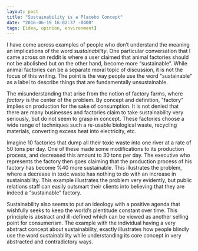 ```yaml
---
layout: post
title: "Sustainability is a Placebo Concept"
date: "2016-06-19 16:02:37 -0400"
tags: [idea, opinion, environment]
---
```


I have come across examples of people who don’t understand the meaning an implications of the word *sustainability*. One particular conversation that I came across on reddit is where a user claimed that animal factories should not be abolished but on the other hand, become more “sustainable”. While animal factories can be a separate moral topic of discussion, it is not the focus of this writing. The point is the way people use the word "sustainable" as a label to describe things that are fundamentally unsustainable.

The misunderstanding that arise from the notion of factory farms, where *factory* is the center of the problem. By concept and definition, "factory" implies on production for the sake of  consumption. It is not denied that there are many businesses and factories claim to take sustainability very seriously, but do not seem to grasp in concept. These factories choose a wide range of techniques such a re-usable biological waste, recycling  materials, converting excess heat into electricity, etc.

Imagine 10 factories that dump all their toxic waste into one river at a rate of 50 tons per day. One of these made some modifications to its production process, and decreased this amount to 30 tons per day. The executive who represents the factory then goes claiming that the production process of his factory has become %40 more sustainable. This illustrates the problem, where a decrease in toxic waste has nothing to do with an increase in sustainability. This example illustrates the problem very evidently, but public relations staff can easily outsmart their clients into believing that they are indeed a “sustainable” factory.

Sustainability also seems to put an ideology with a positive agenda that wishfully seeks to keep the world’s plentitude constant over time. This principle is abstract and ill-defined which can be viewed as another selling point for consumerism. The example with the individual having a very abstract concept about sustainability, exactly illustrates how people blindly use the word sustainability while understanding its core concept in very abstracted and contradictory ways.
